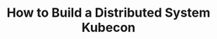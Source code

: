 ---
title: "How to Build a Distributed System Kubecon"
slug: "how-to-build-a-distributed-system-kubecon"
draft: false
is_upcoming: false
event_date: "2022-10-26"
image: "img/resources/distributed-system-kubecon.webp"
name: "How To Build a Distributed System (And Should You?) at KubeCon 2022"
description: "In this talk, we’ll tell the story of how we built our very own eventually consistent system which is currently deployed in production clusters across the US, Germany, and Singapore -- including all the mistakes we made along the way. We’ll walk through how we leveraged tools like gRPC, Kubernetes, LevelDB, and Prometheus to implement two new open source projects that serve as the heart of our system. We’ll also confess all the ways we messed up during the process — from struggling to debug protocol buffer errors, to tangling up send and receive goroutines, to reasoning about the phases of replication. It won’t all be pretty, but we hope you’ll benefit from the lessons we learned, including the most important lesson — that you can build your own distributed system. We’ll close out by talking about why rolling our own system (in spite of all the headaches and mistakes) made sense for our use case, and why it might also make sense for you. Attendees will walk away with a hearty introduction to distributed systems concepts, as well as a to-do list of things they can investigate in their own systems to determine how they might be able to reduce concurrency-related bugs and/or consistency-related costs, improve maintenance, and reach more daily active users around the world."
events: ['Conference Talk']
registration_link: 
call_to_action: 
video_link: https://www.youtube.com/embed/39JqNkqxP3M?si=ZsQd-aYp5oiZBZV9
audio_link: 
categories: ['Video']
presenters: ['Rebecca Bilbro', 'Patrick Deziel']
topics: ['Distributed Systems', 'KubeCon']
---